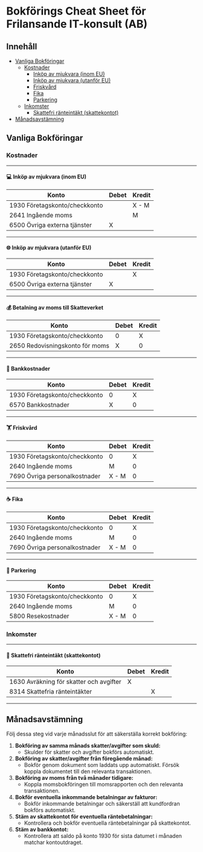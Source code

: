 # Bokförings Cheat Sheet för Frilansande IT-konsult (AB)

## Innehåll
- [Vanliga Bokföringar](#vanliga-bokföringar)
  - [Kostnader](#kostnader)
    - [Inköp av mjukvara (inom EU)](#inköp-av-mjukvara-inom-eu)
    - [Inköp av mjukvara (utanför EU)](#inköp-av-mjukvara-utanför-eu)
    - [Friskvård](#friskvård)
    - [Fika](#fika)
    - [Parkering](#parkering)
  - [Inkomster](#inkomster)
    - [Skattefri ränteintäkt (skattekontot)](#skattefri-ränteintäkt-skattekontot)
- [Månadsavstämning](#månadsavstämning)


## Vanliga Bokföringar

### Kostnader

---

#### **💻 Inköp av mjukvara (inom EU)**

| Konto                             | Debet  | Kredit |
| --------------------------------- | ------ | ------ |
| 1930 Företagskonto/checkkonto     |        | X - M  |
| 2641 Ingående moms                |        | M      |
| 6500 Övriga externa tjänster      | X      |        |

---

#### **🌐 Inköp av mjukvara (utanför EU)**

| Konto                             | Debet  | Kredit |
| --------------------------------- | ------ | ------ |
| 1930 Företagskonto/checkkonto     |        | X      |
| 6500 Övriga externa tjänster      | X      |        |

---

#### **💰 Betalning av moms till Skatteverket**

| Konto                             | Debet  | Kredit |
| --------------------------------- | ------ | ------ |
| 1930 Företagskonto/checkkonto     | 0      | X      |
| 2650 Redovisningskonto för moms   | X      | 0      |

---

#### **🏦 Bankkostnader**

| Konto                             | Debet  | Kredit |
| --------------------------------- | ------ | ------ |
| 1930 Företagskonto/checkkonto     | 0      | X     |
| 6570 Bankkostnader                | X      | 0      |

---

#### **🏋️ Friskvård**

| Konto                             | Debet   | Kredit |
| --------------------------------- | ------- | ------ |
| 1930 Företagskonto/checkkonto     | 0       | X      |
| 2640 Ingående moms                | M       | 0      |
| 7690 Övriga personalkostnader     | X - M   | 0      |

---

#### **☕ Fika**

| Konto                             | Debet  | Kredit |
| --------------------------------- | ------ | ------ |
| 1930 Företagskonto/checkkonto     | 0      | X      |
| 2640 Ingående moms                | M      | 0      |
| 7690 Övriga personalkostnader     | X - M  | 0      |

---

#### **🚗 Parkering**

| Konto                             | Debet  | Kredit |
| --------------------------------- | ------ | ------ |
| 1930 Företagskonto/checkkonto     | 0      | X      |
| 2640 Ingående moms                | M      | 0      |
| 5800 Resekostnader                | X - M  | 0      |

### Inkomster

---

#### **💸 Skattefri ränteintäkt (skattekontot)**

| Konto                                     | Debet  | Kredit |
| ----------------------------------------- | ------ | ------ |
| 1630 Avräkning för skatter och avgifter   | X      |        |
| 8314 Skattefria ränteintäkter             |        | X      |

---

## Månadsavstämning

Följ dessa steg vid varje månadsslut för att säkerställa korrekt bokföring:
1. **Bokföring av samma månads skatter/avgifter som skuld:**
   - Skulder för skatter och avgifter bokförs automatiskt.
2. **Bokföring av skatter/avgifter från föregående månad:**
   - Bokför genom dokument som laddats upp automatiskt. Försök koppla dokumentet till den relevanta transaktionen.
3. **Bokföring av moms från två månader tidigare:**
   - Koppla momsbokföringen till momsrapporten och den relevanta transaktionen.
4. **Bokför eventuella inkommande betalningar av fakturor:**
   - Bokför inkommande betalningar och säkerställ att kundfordran bokförs automatiskt.
5. **Stäm av skattekontot för eventuella räntebetalningar:**
   - Kontrollera och bokför eventuella räntebetalningar på skattekontot.
6. **Stäm av bankkontot:**
   - Kontrollera att saldo på konto 1930 för sista datumet i månaden matchar kontoutdraget.
